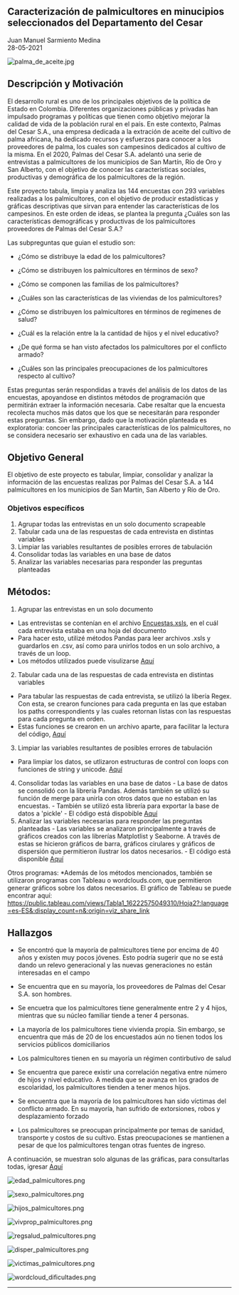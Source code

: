 ## Caracterización de palmicultores en minucipios seleccionados del Departamento del Cesar

Juan Manuel Sarmiento Medina <br>
28-05-2021

![palma_de_aceite.jpg](https://github.com/juanmsarmiento/MCPP_juan.sarmiento/blob/master/Proyecto%20final/images/palma_de_aceite.jpg)

## Descripción y Motivación

El desarrollo rural es uno de los principales objetivos de la política de Estado en Colombia. Diferentes organizaciones públicas y privadas han impulsado programas y políticas que tienen como objetivo mejorar la calidad de vida de la población rural en el país. En este contexto, Palmas del Cesar S.A., una empresa dedicada a la extración de aceite del cultivo de palma africana, ha dedicado recursos y esfuerzos para conocer a los proveedores de palma, los cuales son campesinos dedicados al cultivo de la misma. En el 2020, Palmas del Cesar S.A. adelantó una serie de entrevistas a palmicultores de los municipios de San Martín, Río de Oro y San Alberto, con el objetivo de conocer las características sociales, productivas y demográfica de los palmicultores de la región. 

Este proyecto tabula, limpia y analiza las 144 encuestas con 293 variables realizadas a los palmicultores, con el objetivo de producir estadísticas y gráficas descriptivas que sirvan para entender las características de los campesinos. En este orden de ideas, se plantea la pregunta ¿Cuáles son las características demográficas y productivas de los palmicultores proveedores de Palmas del Cesar S.A.?

Las subpreguntas que guian el estudio son: 

- ¿Cómo se distribuye la edad de los palmicultores?

- ¿Cómo se distribuyen los palmicultores en términos de sexo?

- ¿Cómo se componen las familias de los palmicultores?

- ¿Cuáles son las características de las viviendas de los palmicultores?

- ¿Cómo se distribuyen los palmicultores en términos de regímenes de salud?

- ¿Cuál es la relación entre la la cantidad de hijos y el nivel educativo? 

- ¿De qué forma se han visto afectados los palmicultores por el conflicto armado?

- ¿Cuáles son las principales preocupaciones de los palmicultores respecto al cultivo?

Estas preguntas serán respondidas a través del análisis de los datos de las encuestas, apoyandose en distintos métodos de programación que permitirán extraer la información necesaria. Cabe resaltar que la encuesta recolecta muchos más datos que los que se necesitarán para responder estas preguntas. Sin embargo, dado que la motivación planteada es exploratoria: concoer las principales características de los palmicultores, no se considera necesario ser exhaustivo en cada una de las variables.

## Objetivo General

El objetivo de este proyecto es tabular, limpiar, consolidar y analizar la información de las encuestas realizas por Palmas del Cesar S.A. a 144 palmicultores en los municipios de San Martín, San Alberto y Río de Oro.

### Objetivos específicos

1. Agrupar todas las entrevistas en un solo documento scrapeable 
2. Tabular cada una de las respuestas de cada entrevista en distintas variables
3. Limpiar las variables resultantes de posibles errores de tabulación
4. Consolidar todas las variables en una base de datos
5. Analizar las variables necesarias para responder las preguntas planteadas


## Métodos:
1. Agrupar las entrevistas en un solo documento
  - Las entrevistas se contenían en el archivo [Encuestas.xsls](./Encuestas.xlsx), en el cuál cada entrevista estaba en una hoja del documento
  - Para hacer esto, utilizé métodos Pandas para leer archivos .xsls y guardarlos en .csv, así como para unirlos todos en un solo archivo, a través de un loop. 
  - Los métodos utilizados puede visulizarse [Aquí](./scraper_consolidate_surveys.ipynb)
2. Tabular cada una de las respuestas de cada entrevista en distintas variables
  - Para tabular las respuestas de cada entrevista, se utilizó la libería Regex. Con esta, se crearon funciones para cada pregunta en las que estaban los paths correspondients y las cuales retornan listas con las respuestas para cada pregunta en orden.
  - Estas funciones se crearon en un archivo aparte, para facilitar la lectura del código, [Aquí](./scraper_helper.py)
 3. Limpiar las variables resultantes de posibles errores de tabulación
  - Para limpiar los datos, se utlizaron estructuras de control con loops con funciones de string y unicode. [Aquí](./scraper_consolidate_surveys.ipynb)
  4. Consolidar todas las variables en una base de datos
    - La base de datos se consolidó con la librería Pandas. Además también se utilizó su función de merge para unirla con otros datos que no estaban en las encuestas.
    - También se utilizó esta librería para exportar la base de datos a 'pickle'
    - El código está dispobible [Aquí](./scraper_consolidate_surveys.ipynb)
  5. Analizar las variables necesarias para responder las preguntas planteadas
    - Las variables se analizaron principalmente a través de gráficos creados con las librerías Matplotlist y Seaborne. A través de estas se hicieron gráficos de barra, gráficos cirulares y gráficos de dispersión que permitieron ilustrar los datos necesarios.
    - El código está disponible [Aquí](./analysis_surveys.ipynb)    
    
Otros programas:
 *Además de los métodos mencionados, también se utilizaron programas con Tableau o wordclouds.com, que permitieron generar gráficos sobre los datos necesarios. El gráfico de Tableau se puede encontrar aquí:
https://public.tableau.com/views/Tabla1_16222575049310/Hoja2?:language=es-ES&:display_count=n&:origin=viz_share_link
    



## Hallazgos 

- Se encontró que la mayoría de palmicultores tiene por encima de 40 años y existen muy pocos jóvenes. Esto podría sugerir que no se está dando un relevo generacional y las nuevas generaciones no están interesadas en el campo

- Se encuentra que en su mayoría, los proveedores de Palmas del Cesar S.A. son hombres. 

- Se encuetra que los palmicultores tiene generalmente entre 2 y 4 hijos, mientras que su núcleo familiar tiende a tener 4 personas.

- La mayoría de los palmicultores tiene vivienda propia. Sin embargo, se encuentra que más de 20 de los encuestados aún no tienen todos los servicios públicos domiciliarios

- Los palmicultores tienen en su mayoría un régimen contirbutivo de salud

- Se encuentra que parece existir una correlación negativa entre número de hijos y nivel educativo. A medida que se avanza en los grados de escolaridad, los palmicultores tienden a tener menos hijos.

- Se encuentra que la mayoría de los palmicultores han sido víctimas del conflicto armado. En su mayoría, han sufrido de extorsiones, robos y desplazamiento forzado

- Los palmicultores se preocupan principalmente por temas de sanidad, transporte y costos de su cultivo. Estas preocupaciones se mantienen a pesar de que los palmicultores tengan otras fuentes de ingreso.

A continuación, se muestran solo algunas de las gráficas, para consultarlas todas, igresar [Aquí](./images)


![edad_palmicultores.png](https://github.com/juanmsarmiento/MCPP_juan.sarmiento/blob/master/Proyecto%20final/images/edad_palmicultores.png)

![sexo_palmicultores.png](https://github.com/juanmsarmiento/MCPP_juan.sarmiento/blob/master/Proyecto%20final/images/sexo_palmicultores.png)

![hijos_palmicultores.png](https://github.com/juanmsarmiento/MCPP_juan.sarmiento/blob/master/Proyecto%20final/images/hijos_palmicultores.png)

![vivprop_palmicultores.png](https://github.com/juanmsarmiento/MCPP_juan.sarmiento/blob/master/Proyecto%20final/images/vivprop_palmicultores.png)

![regsalud_palmicultores.png](https://github.com/juanmsarmiento/MCPP_juan.sarmiento/blob/master/Proyecto%20final/images/regsalud_palmicultores.png)

![disper_palmicultores.png](https://github.com/juanmsarmiento/MCPP_juan.sarmiento/blob/master/Proyecto%20final/images/disper_palmicultores.png)

![victimas_palmicultores.png](https://github.com/juanmsarmiento/MCPP_juan.sarmiento/blob/master/Proyecto%20final/images/victimas_palmicultores.png)

![wordcloud_dificultades.png](https://github.com/juanmsarmiento/MCPP_juan.sarmiento/blob/master/Proyecto%20final/images/wordcloud_dificultades.png)

-------
